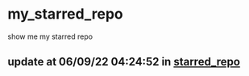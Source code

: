 # my_starred_repo
show me my starred repo

update at 06/09/22 04:24:52 in [starred_repo](./index.html)
---

